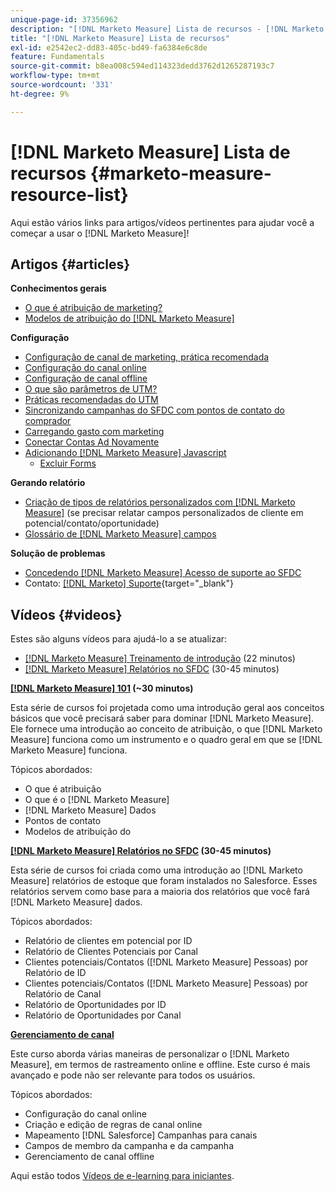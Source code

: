 ```yaml
---
unique-page-id: 37356962
description: "[!DNL Marketo Measure] Lista de recursos - [!DNL Marketo Measure] - Documentação do produto"
title: "[!DNL Marketo Measure] Lista de recursos"
exl-id: e2542ec2-dd83-405c-bd49-fa6384e6c8de
feature: Fundamentals
source-git-commit: b8ea008c594ed114323dedd3762d1265287193c7
workflow-type: tm+mt
source-wordcount: '331'
ht-degree: 9%

---
```


# [!DNL Marketo Measure] Lista de recursos {#marketo-measure-resource-list}

Aqui estão vários links para artigos/vídeos pertinentes para ajudar você a começar a usar o [!DNL Marketo Measure]!

## Artigos {#articles}

**Conhecimentos gerais**

* [O que é atribuição de marketing?](/help/introduction-to-marketo-measure/overview-resources/marketing-attribution.md)
* [Modelos de atribuição do [!DNL Marketo Measure] ](/help/introduction-to-marketo-measure/overview-resources/marketo-measure-attribution-models.md)

**Configuração**

* [Configuração de canal de marketing, prática recomendada](/help/channel-tracking-and-setup/online-channels/marketing-channels-and-subchannels.md)
* [Configuração do canal online](/help/channel-tracking-and-setup/online-channels/online-custom-channel-setup.md)
* [Configuração de canal offline](/help/channel-tracking-and-setup/offline-channels/offline-custom-channel-setup.md)
* [O que são parâmetros de UTM?](/help/channel-tracking-and-setup/online-channels/utm-parameters.md)
* [Práticas recomendadas do UTM](/help/channel-tracking-and-setup/online-channels/best-practices-for-setting-up-utm-parameters.md)
* [Sincronizando campanhas do SFDC com pontos de contato do comprador](/help/channel-tracking-and-setup/offline-channels/legacy-processes/campaigns-and-campaign-members.md)
* [Carregando gasto com marketing](/help/marketing-spend/spend-management/marketing-channel-costs.md#uploading-marketing-costs)
* [Conectar Contas Ad Novamente](/help/api-connections/utilizing-marketo-measures-api-connections/reauthorizing-connected-accounts.md)
* [Adicionando [!DNL Marketo Measure] Javascript](/help/marketo-measure-tracking/setting-up-tracking/adding-marketo-measure-script.md)
   * [Excluir Forms](/help/marketo-measure-tracking/setting-up-tracking/excluding-marketo-measure-from-specific-forms.md)

**Gerando relatório**

* [Criação de tipos de relatórios personalizados com [!DNL Marketo Measure]](/help/marketo-measure-salesforce-reporting/new-report-types/creating-custom-marketo-measure-report-types.md) (se precisar relatar campos personalizados de cliente em potencial/contato/oportunidade)
* [Glossário de [!DNL Marketo Measure] campos](/help/introduction-to-marketo-measure/overview-resources/glossary-of-marketo-measure-fields.md)

**Solução de problemas**

* [Concedendo [!DNL Marketo Measure] Acesso de suporte ao SFDC](/help/miscellaneous/other-related-resources/granting-salesforce-access-to-marketo-measure-support.md)
* Contato: [[!DNL Marketo] Suporte](https://nation.marketo.com/t5/support/ct-p/Support){target="_blank"}

## Vídeos {#videos}

Estes são alguns vídeos para ajudá-lo a se atualizar:

* [[!DNL Marketo Measure] Treinamento de introdução](https://embed.vidyard.com/watch/Pb4DuWJwtFgw3jUBDGneb4) (22 minutos)
* [[!DNL Marketo Measure] Relatórios no SFDC](https://universityonline.marketo.com/courses/bizible-and-salesforce/) (30-45 minutos)

**[[!DNL Marketo Measure] 101](https://universityonline.marketo.com/courses/bizible-101/) (~30 minutos)**

Esta série de cursos foi projetada como uma introdução geral aos conceitos básicos que você precisará saber para dominar [!DNL Marketo Measure]. Ele fornece uma introdução ao conceito de atribuição, o que [!DNL Marketo Measure] funciona como um instrumento e o quadro geral em que se [!DNL Marketo Measure] funciona.

Tópicos abordados:

* O que é atribuição
* O que é o [!DNL Marketo Measure]
* [!DNL Marketo Measure] Dados
* Pontos de contato
* Modelos de atribuição do  

**[[!DNL Marketo Measure] Relatórios no SFDC](https://universityonline.marketo.com/courses/bizible-and-salesforce/) (30-45 minutos)**

Esta série de cursos foi criada como uma introdução ao [!DNL Marketo Measure] relatórios de estoque que foram instalados no Salesforce. Esses relatórios servem como base para a maioria dos relatórios que você fará [!DNL Marketo Measure] dados.

Tópicos abordados:

* Relatório de clientes em potencial por ID
* Relatório de Clientes Potenciais por Canal
* Clientes potenciais/Contatos ([!DNL Marketo Measure] Pessoas) por Relatório de ID
* Clientes potenciais/Contatos ([!DNL Marketo Measure] Pessoas) por Relatório de Canal
* Relatório de Oportunidades por ID
* Relatório de Oportunidades por Canal

**[Gerenciamento de canal](https://universityonline.marketo.com/courses/bizible-fundamentals-channel-management/)**

Este curso aborda várias maneiras de personalizar o [!DNL Marketo Measure], em termos de rastreamento online e offline. Este curso é mais avançado e pode não ser relevante para todos os usuários.

Tópicos abordados:

* Configuração do canal online
* Criação e edição de regras de canal online
* Mapeamento [!DNL Salesforce] Campanhas para canais
* Campos de membro da campanha e da campanha
* Gerenciamento de canal offline

Aqui estão todos [Vídeos de e-learning para iniciantes](https://universityonline.marketo.com/#/library/bySubject/new-to-bizible/trails?_k=d1454j).
